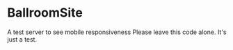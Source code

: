 # BallroomSite
A test server to see mobile responsiveness
Please leave this code alone. It's just a test.
